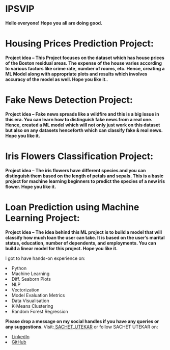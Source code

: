 # IPSVIP

<b>Hello everyone! Hope you all are doing good.</b>

# Housing Prices Prediction Project:

<b>Project idea – This Project focuses on the dataset which has house prices of the Boston residual areas. The expense of the house varies according to various factors like crime rate, number of rooms, etc. Hence, creating a ML Model along with appropriate plots and results which involves accuracy of the model as well. Hope you like it.</b>.

# Fake News Detection Project:

<b>Project idea – Fake news spreads like a wildfire and this is a big issue in this era.
You can learn how to distinguish fake news from a real one. Hence, created a ML model which will not only just work on this dataset but also on any datasets henceforth which can classify fake & real news. Hope you like it.</b>

# Iris Flowers Classification Project:

<b>Project idea – The iris flowers have different species and you can distinguish them based on the length of petals and sepals.
This is a basic project for machine learning beginners to predict the species of a new iris flower. Hope you like it.</b>

# Loan Prediction using Machine Learning Project:

<b>Project idea – The idea behind this ML project is to build a model that will classify how much loan the user can take. It is based on the user’s marital status, education, number of dependents, and employments. You can build a linear model for this project. Hope you like it.</b>

I got to have hands-on experience on:
<li>Python
<li>Machine Learning
<li>Diff. Seaborn Plots
<li>NLP
<li>Vectorization
<li>Model Evaluation Metrics
<li>Data Visualisation
<li>K-Means Clustering
<li>Random Forest Regression

<b>Please drop a message on my social handles if you have any queries or any suggestions. 
</b>
Visit:<a href="https://sachetutekar.wixsite.com/website"> SACHET_UTEKAR</a> or follow SACHET UTEKAR on:
<li><a href=
"https://www.linkedin.com/in/sachetutekar/">LinkedIn</a>
<li><a href=
"https://github.com/sachetutekar">GitHub</a>
